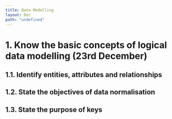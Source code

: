 ```yaml
---
title: Data Modelling
layout: Doc
path: "undefined"
---
```


# 1. Know the basic concepts of logical data modelling (23rd December)

## 1.1. Identify entities, attributes and relationships

## 1.2. State the objectives of data normalisation

## 1.3. State the purpose of keys

